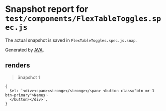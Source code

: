 # Snapshot report for `test/components/FlexTableToggles.spec.js`

The actual snapshot is saved in `FlexTableToggles.spec.js.snap`.

Generated by [AVA](https://ava.li).

## renders

> Snapshot 1

    {
      $el: `<div><span><strong></strong></span> <button class="btn mr-1 btn-primary">Names␊
      </button></div>`,
    }
